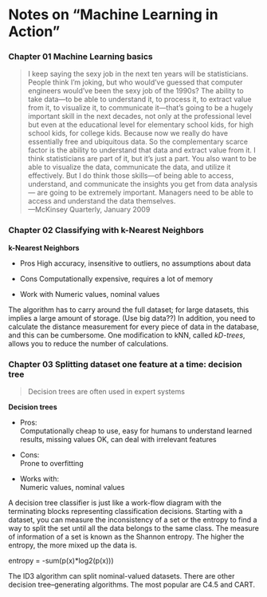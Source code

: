 Notes on “Machine Learning in Action”
===========================

### Chapter 01 Machine Learning basics

>   I keep saying the sexy job in the next ten years will be statisticians. People think I’m
    joking, but who would’ve guessed that computer engineers would’ve been the sexy job of
    the 1990s? The ability to take data—to be able to understand it, to process it, to extract
    value from it, to visualize it, to communicate it—that’s going to be a hugely important
    skill in the next decades, not only at the professional level but even at the educational
    level for elementary school kids, for high school kids, for college kids. Because now we
    really do have essentially free and ubiquitous data. So the complementary scarce factor is
    the ability to understand that data and extract value from it. I think statisticians are
    part of it, but it’s just a part. You also want to be able to visualize the data,
    communicate the data, and utilize it effectively. But I do think those skills—of being
    able to access, understand, and communicate the insights you get from data analysis—
    are going to be extremely important. Managers need to be able to access and understand
    the data themselves.  
                                                    —McKinsey Quarterly, January 2009

### Chapter 02 Classifying with k-Nearest Neighbors

**k-Nearest Neighbors**

* Pros
  High accuracy, insensitive to outliers, no assumptions about data

* Cons
  Computationally expensive, requires a lot of memory

* Work with
  Numeric values, nominal values


The algorithm has to carry around the full dataset; for large datasets, this implies a large amount of storage. (Use big data??) In addition, you need to calculate the distance measurement for every piece of data in the database, and this can be cumbersome. One modification to kNN, called *kD-trees*, allows you to reduce the number of calculations.


### Chapter 03 Splitting dataset one feature at a time: decision tree

> Decision trees are often used in expert systems  

**Decision trees**

* Pros:  
  Computationally cheap to use, easy for humans to understand learned results,
  missing values OK, can deal with irrelevant features  

* Cons:  
  Prone to overfitting  

* Works with:  
  Numeric values, nominal values  

A decision tree classifier is just like a work-flow diagram with the terminating blocks representing classification decisions. Starting with a dataset, you can measure the inconsistency of a set or the entropy to find a way to split the set until all the data belongs to the same class. The measure of information of a set is known as the Shannon entropy. The higher the entropy, the more mixed up the data is. 

entropy = -sum(p(x)*log2(p(x)))

The ID3 algorithm can split nominal-valued datasets. There are other decision tree–generating algorithms. The most popular are C4.5 and CART.
